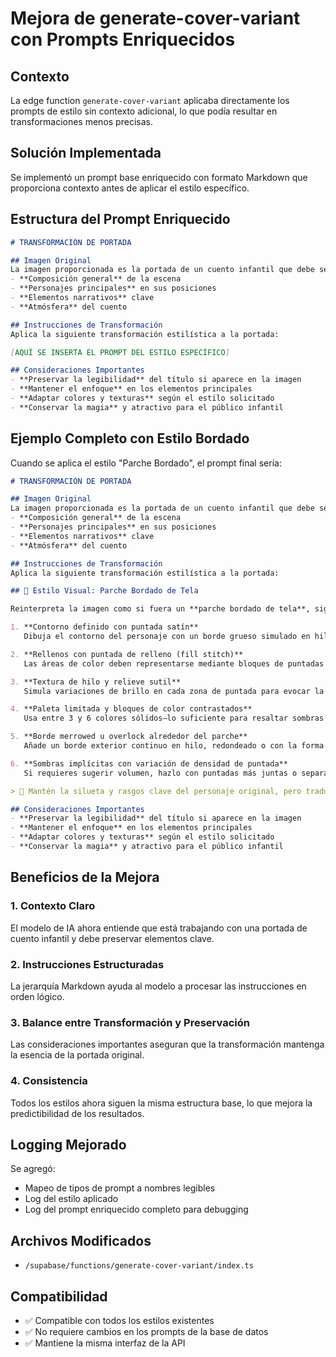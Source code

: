 # Mejora de generate-cover-variant con Prompts Enriquecidos

## Contexto
La edge function `generate-cover-variant` aplicaba directamente los prompts de estilo sin contexto adicional, lo que podía resultar en transformaciones menos precisas.

## Solución Implementada
Se implementó un prompt base enriquecido con formato Markdown que proporciona contexto antes de aplicar el estilo específico.

## Estructura del Prompt Enriquecido

```markdown
# TRANSFORMACIÓN DE PORTADA

## Imagen Original
La imagen proporcionada es la portada de un cuento infantil que debe ser transformada manteniendo:
- **Composición general** de la escena
- **Personajes principales** en sus posiciones
- **Elementos narrativos** clave
- **Atmósfera** del cuento

## Instrucciones de Transformación
Aplica la siguiente transformación estilística a la portada:

[AQUÍ SE INSERTA EL PROMPT DEL ESTILO ESPECÍFICO]

## Consideraciones Importantes
- **Preservar la legibilidad** del título si aparece en la imagen
- **Mantener el enfoque** en los elementos principales
- **Adaptar colores y texturas** según el estilo solicitado
- **Conservar la magia** y atractivo para el público infantil
```

## Ejemplo Completo con Estilo Bordado

Cuando se aplica el estilo "Parche Bordado", el prompt final sería:

```markdown
# TRANSFORMACIÓN DE PORTADA

## Imagen Original
La imagen proporcionada es la portada de un cuento infantil que debe ser transformada manteniendo:
- **Composición general** de la escena
- **Personajes principales** en sus posiciones
- **Elementos narrativos** clave
- **Atmósfera** del cuento

## Instrucciones de Transformación
Aplica la siguiente transformación estilística a la portada:

## 🎨 Estilo Visual: Parche Bordado de Tela

Reinterpreta la imagen como si fuera un **parche bordado de tela**, siguiendo los siguientes criterios:

1. **Contorno definido con puntada satín**  
   Dibuja el contorno del personaje con un borde grueso simulado en hilo satinado, de modo que el perfil se vea elevado y nítido.

2. **Rellenos con puntada de relleno (fill stitch)**  
   Las áreas de color deben representarse mediante bloques de puntadas paralelas de hilo, creando una textura estriada uniforme, sin degradados complejos.

3. **Textura de hilo y relieve sutil**  
   Simula variaciones de brillo en cada zona de puntada para evocar la sensación táctil del hilo bordado y muestra ligeros relieves donde convergen hilos.

4. **Paleta limitada y bloques de color contrastados**  
   Usa entre 3 y 6 colores sólidos—lo suficiente para resaltar sombras o detalles esenciales—sin matices demasiado finos; cada bloque de color debe estar claramente delimitado por puntadas.

5. **Borde merrowed u overlock alrededor del parche**  
   Añade un borde exterior continuo en hilo, redondeado o con la forma general del personaje, que remate todo el contorno y aporte grosor al parche.

6. **Sombras implícitas con variación de densidad de puntada**  
   Si requieres sugerir volumen, hazlo con puntadas más juntas o separadas en ciertas zonas (por ejemplo, más densas en sombras y más espaciadas en luces), sin usar degradados tradicionales.

> 🎯 Mantén la silueta y rasgos clave del personaje original, pero traduce sus elementos (ojos, ropas, accesorios) a un estilo gráfico de parche bordado, enfatizando textura de hilo, contornos firmes y bloques de color nítidos.

## Consideraciones Importantes
- **Preservar la legibilidad** del título si aparece en la imagen
- **Mantener el enfoque** en los elementos principales
- **Adaptar colores y texturas** según el estilo solicitado
- **Conservar la magia** y atractivo para el público infantil
```

## Beneficios de la Mejora

### 1. **Contexto Claro**
El modelo de IA ahora entiende que está trabajando con una portada de cuento infantil y debe preservar elementos clave.

### 2. **Instrucciones Estructuradas**
La jerarquía Markdown ayuda al modelo a procesar las instrucciones en orden lógico.

### 3. **Balance entre Transformación y Preservación**
Las consideraciones importantes aseguran que la transformación mantenga la esencia de la portada original.

### 4. **Consistencia**
Todos los estilos ahora siguen la misma estructura base, lo que mejora la predictibilidad de los resultados.

## Logging Mejorado

Se agregó:
- Mapeo de tipos de prompt a nombres legibles
- Log del estilo aplicado
- Log del prompt enriquecido completo para debugging

## Archivos Modificados
- `/supabase/functions/generate-cover-variant/index.ts`

## Compatibilidad
- ✅ Compatible con todos los estilos existentes
- ✅ No requiere cambios en los prompts de la base de datos
- ✅ Mantiene la misma interfaz de la API